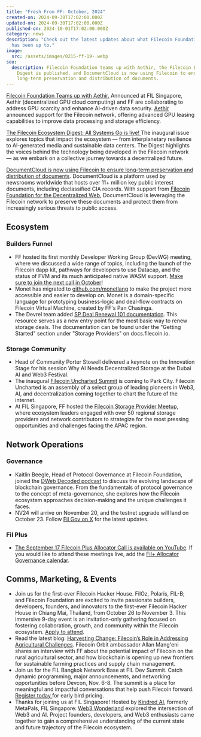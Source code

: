 ```yaml
---
title: "Fresh From FF: October, 2024"
created-on: 2024-09-30T17:02:00.000Z
updated-on: 2024-09-30T17:02:00.000Z
published-on: 2024-10-01T17:02:00.000Z
category: news
description: "Check out the latest updates about what Filecoin Foundation
  has been up to."
image:
  src: /assets/images/0215-ff-19-.webp
seo:
  description: Filecoin Foundation teams up with Aethir, the Filecoin Ecosystem
    Digest is published, and DocumentCloud is now using Filecoin to ensure
    long-term preservation and distribution of documents.
---
```


[Filecoin Foundation Teams up with Aethir.](https://x.com/Filecoin/status/1837192527130059255) Announced at FIL Singapore, Aethir (decentralized GPU cloud computing) and FF are collaborating to address GPU scarcity and enhance AI-driven data security. [Aethir](https://www.aethir.com/) announced support for the Filecoin network, offering advanced GPU leasing capabilities to improve data processing and storage efficiency.

[The Filecoin Ecosystem Digest: All Systems Go is live! ](/digest) The inaugural issue explores topics that impact the ecosystem –– from interplanetary resilience to AI-generated media and sustainable data centers. The Digest highlights the voices behind the technology being developed in the Filecoin network –– as we embark on a collective journey towards a decentralized future.

[DocumentCloud is now using Filecoin to ensure long-term preservation and distribution of documents](https://www.muckrock.com/news/archives/2024/sep/11/featured-add-on-push-to-ipfs-filecoin/). DocumentCloud is a platform used by newsrooms worldwide that hosts over 11+ million key public interest documents, including declassified CIA records. With support from [Filecoin Foundation for the Decentralized Web](https://ffdweb.org/blog/ffdw-and-muckrock-collaborate-to-bring-flagship-web-resource-to-the-decentralized-web/), DocumentCloud is leveraging the Filecoin network to preserve these documents and protect them from increasingly serious threats to public access.

## Ecosystem

### Builders Funnel

- FF hosted its first monthly Developer Working Group (DevWG) meeting, where we discussed a wide range of topics, including the launch of the Filecoin dapp kit, pathways for developers to use Datacap, and the status of FVM and its much anticipated native WASM support. [Make sure to join the next call in October](https://lu.ma/n1qa6gj6)!
- Monet has migrated to [github.com/monetlang](https://github.com/monetlang/monet) to make the project more accessible and easier to develop on. Monet is a domain-specific language for prototyping business-logic and deal-flow contracts on Filecoin Virtual Machine, created by FF's Pan Chasinga.
- The Devrel team added [SP Deal Renewal 101 documentation](https://github.com/filecoin-project/filecoin-docs/pull/2304). This resource serves as a new entry point for the most basic way to renew storage deals. The documentation can be found under the "Getting Started" section under "Storage Providers" on docs.filecoin.io.

### Storage Community

- Head of Community Porter Stowell delivered a keynote on the Innovation Stage for his session Why AI Needs Decentralized Storage at the Dubai AI and Web3 Festival.
- The inaugural [Filecoin Uncharted Summit](https://lu.ma/lvq1s8wq) is coming to Park City. ​Filecoin Uncharted is an assembly of a select group of leading pioneers in Web3, AI, and decentralization coming together to chart the future of the internet.
- At FIL Singapore, FF hosted the [Filecoin Storage Provider Meetup](https://lu.ma/8worr05c), where ecosystem leaders engaged with over 50 regional storage providers and network contributors to strategize for the most pressing opportunities and challenges facing the APAC region.

## Network Operations

### Governance

- Kaitlin Beegle, Head of Protocol Governance at Filecoin Foundation, joined the [DWeb Decoded podcast](https://youtu.be/KiE7eSIUwMo?feature=shared) to discuss the evolving landscape of blockchain governance. From the fundamentals of protocol governance to the concept of meta-governance, she explores how the Filecoin ecosystem approaches decision-making and the unique challenges it faces.
- NV24 will arrive on November 20, and the testnet upgrade will land on October 23. Follow [Fil Gov on X](https://x.com/fil_gov?utm_source=upload.fil.org&utm_medium=newsletter&utm_campaign=collaboration-with-aethir-solana-leverages-filecoin-and-zk-storage-and-more-from-singapore&_bhlid=479bdd9ed73957972075cea2cacffe4304f61596) for the latest updates.

### Fil Plus

- [The September 17 Filecoin Plus Allocator Call is available on YouTube](https://youtu.be/kzjHlIiKFc4?feature=shared&utm_source=upload.fil.org&utm_medium=newsletter&utm_campaign=collaboration-with-aethir-solana-leverages-filecoin-and-zk-storage-and-more-from-singapore&_bhlid=e8af9baedbd4b276164fd04305434a3b9f93e3d6). If you would like to attend these meetings live, add the [Fil+ Allocator Governance calendar](https://calendar.google.com/calendar/embed?src=c_k1gkfoom17g0j8c6bam6uf43j0%40group.calendar.google.com&ctz=America%2FLos_Angeles&utm_source=upload.fil.org&utm_medium=referral&utm_campaign=introducing-the-filecoin-ecosystem-digest-all-systems-go&_bhlid=d3168aefb42ec983798404083934c1324dad7f75).

## Comms, Marketing, & Events

- Join us for the first-ever Filecoin Hacker House. ​FilOz, Polaris, FIL-B; and Filecoin Foundation​ are excited to invite passionate builders, developers, founders, and innovators to the first-ever Filecoin Hacker House in Chiang Mai, Thailand, from October 26 to November 3. This immersive 9-day event is an invitation-only gathering focused on fostering collaboration, growth, and community within the Filecoin ecosystem. [Apply to attend](https://lu.ma/j49yitcw).
- Read the latest blog: [Harvesting Change: Filecoin’s Role in Addressing Agricultural Challenges](/blog/harvesting-change-filecoin-s-role-in-addressing-agricultural-challenges-in-africa). Filecoin Orbit ambassador Allan Mang'eni shares an interview with FF about the potential impact of Filecoin on the rural agricultural sector, and how blockchain is opening up new frontiers for sustainable farming practices and supply chain management.
- Join us for the FIL Bangkok Network Base at FIL Dev Summit. Catch dynamic programming, major announcements, and networking opportunities before Devcon, Nov. 6-8. The summit is a place for meaningful and impactful conversations that help push Filecoin forward. [Register today ](https://fildev.io/FDS-5?utm_source=upload.fil.org&utm_medium=referral&utm_campaign=how-f3-is-transforming-the-filecoin-network)for early bird pricing.
- Thanks for joining us at FIL Singapore! Hosted by [Kindred AI](https://www.kindredlabs.ai/?utm_source=upload.fil.org&utm_medium=newsletter&utm_campaign=collaboration-with-aethir-solana-leverages-filecoin-and-zk-storage-and-more-from-singapore&_bhlid=571d10809179da3cd9344e8f60e2e05d9d046738), formerly MetaPals, FIL Singapore: [Web3 Wonderland](https://x.com/kindred_ai/status/1838431564285493268) explored the intersection of Web3 and AI. Project founders, developers, and Web3 enthusiasts came together to gain a comprehensive understanding of the current state and future trajectory of the Filecoin ecosystem.
